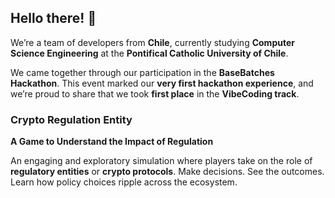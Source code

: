 ## Hello there! 👋

We’re a team of developers from **Chile**, currently studying **Computer Science Engineering** at the **Pontifical Catholic University of Chile**.

We came together through our participation in the **BaseBatches Hackathon**. This event marked our **very first hackathon experience**, and we’re proud to share that we took **first place** in the **VibeCoding track**.

### Crypto Regulation Entity

**A Game to Understand the Impact of Regulation**

An engaging and exploratory simulation where players take on the role of **regulatory entities** or **crypto protocols**. Make decisions. See the outcomes. Learn how policy choices ripple across the ecosystem.
